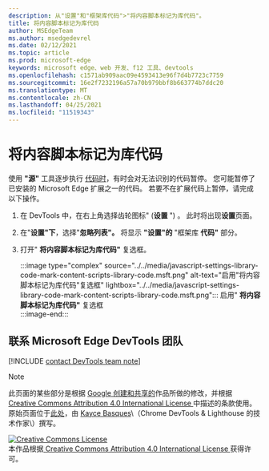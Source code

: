 ```yaml
---
description: 从"设置"和"框架库代码">"将内容脚本标记为库代码"。
title: 将内容脚本标记为库代码
author: MSEdgeTeam
ms.author: msedgedevrel
ms.date: 02/12/2021
ms.topic: article
ms.prod: microsoft-edge
keywords: microsoft edge、web 开发、f12 工具、devtools
ms.openlocfilehash: c1571ab909aac09e4593413e96f7d4b7723c7759
ms.sourcegitcommit: 16e2f7232196a57a70b979bbf8b663774b7ddc20
ms.translationtype: MT
ms.contentlocale: zh-CN
ms.lasthandoff: 04/25/2021
ms.locfileid: "11519343"
---
```

<!-- Copyright Kayce Basques 

   Licensed under the Apache License, Version 2.0 (the "License");
   you may not use this file except in compliance with the License.
   You may obtain a copy of the License at

       https://www.apache.org/licenses/LICENSE-2.0

   Unless required by applicable law or agreed to in writing, software
   distributed under the License is distributed on an "AS IS" BASIS,
   WITHOUT WARRANTIES OR CONDITIONS OF ANY KIND, either express or implied.
   See the License for the specific language governing permissions and
   limitations under the License.  -->

# <a name="mark-content-scripts-as-library-code"></a>将内容脚本标记为库代码  

使用 **"源"** 工具逐步执行 [代码时][DevToolsJavascriptStepThroughCode]，有时会对无法识别的代码暂停。  您可能暂停了已安装的 Microsoft Edge 扩展之一的代码。  若要不在扩展代码上暂停，请完成以下操作。  

1.  在 DevTools 中，在右上角选择齿轮图标" (**设置** ") 。  此时将出现**设置**页面。  
1.  在"**设置"下**，选择"**忽略列表"。**  将显示 **"设置"的** "框架库 **代码"** 部分。  
1.  打开" **将内容脚本标记为库代码"** 复选框。  
    
    :::image type="complex" source="../../media/javascript-settings-library-code-mark-content-scripts-library-code.msft.png" alt-text="启用"将内容脚本标记为库代码"复选框" lightbox="../../media/javascript-settings-library-code-mark-content-scripts-library-code.msft.png":::
       启用" **将内容脚本标记为库代码"** 复选框  
    :::image-end:::  
    
## <a name="getting-in-touch-with-the-microsoft-edge-devtools-team"></a>联系 Microsoft Edge DevTools 团队  

[!INCLUDE [contact DevTools team note](../../includes/contact-devtools-team-note.md)]  

<!-- links -->  

[DevToolsJavascriptStepThroughCode]: ../index.md#step-4-step-through-the-code "步骤 4：逐步完成代码 - 开始在 Microsoft Edge DevTools |Microsoft Docs"  

> [!NOTE]
> 此页面的某些部分是根据 [Google 创建和共享的][GoogleSitePolicies]作品所做的修改，并根据[ Creative Commons Attribution 4.0 International License ][CCA4IL]中描述的条款使用。  
> 原始页面位于[此处](https://developers.google.com/web/tools/chrome-devtools/javascript/guides/blackbox-chrome-extension-scripts)，由 [Kayce Basques][KayceBasques]\（Chrome DevTools \& Lighthouse 的技术作家\）撰写。  

[![Creative Commons License][CCby4Image]][CCA4IL]  
本作品根据[ Creative Commons Attribution 4.0 International License ][CCA4IL]获得许可。  

[CCA4IL]: https://creativecommons.org/licenses/by/4.0  
[CCby4Image]: https://i.creativecommons.org/l/by/4.0/88x31.png  
[GoogleSitePolicies]: https://developers.google.com/terms/site-policies  
[KayceBasques]: https://developers.google.com/web/resources/contributors/kaycebasques  
